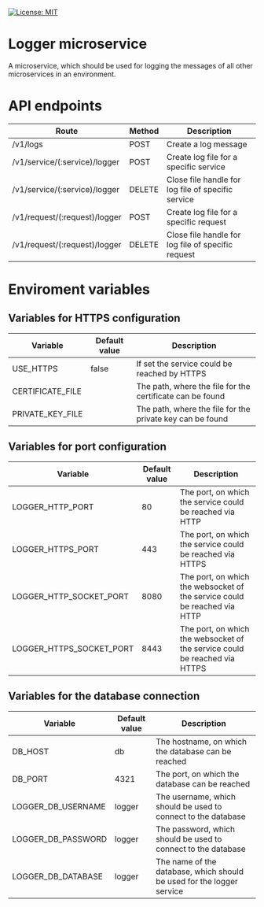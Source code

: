 [![License: MIT](https://img.shields.io/badge/License-MIT-yellow.svg)](https://opensource.org/licenses/MIT)

# Logger microservice

A microservice, which should be used for logging the messages of all other microservices in an environment.


# API endpoints

| Route | Method | Description |
| ----- | ------ | ----------- |
| /v1/logs | POST | Create a log message |
| /v1/service/(:service)/logger | POST | Create log file for a specific service |
| /v1/service/(:service)/logger | DELETE | Close file handle for log file of specific service |
| /v1/request/(:request)/logger | POST | Create log file for a specific request |
| /v1/request/(:request)/logger | DELETE | Close file handle for log file of specific request |


# Enviroment variables

## Variables for HTTPS configuration

| Variable | Default value | Description |
| -------- | ------------- | ----------- |
| USE_HTTPS | false | If set the service could be reached by HTTPS |
| CERTIFICATE_FILE | | The path, where the file for the certificate can be found |
| PRIVATE_KEY_FILE | | The path, where the file for the private key can be found |

## Variables for port configuration

| Variable | Default value | Description |
| -------- | ------------- | ----------- |
| LOGGER_HTTP_PORT | 80 | The port, on which the service could be reached via HTTP |
| LOGGER_HTTPS_PORT | 443 | The port, on which the service could be reached via HTTPS |
| LOGGER_HTTP_SOCKET_PORT | 8080 | The port, on which the websocket of the service could be reached via HTTP |
| LOGGER_HTTPS_SOCKET_PORT | 8443 | The port, on which the websocket of the service could be reached via HTTPS |

## Variables for the database connection

| Variable | Default value | Description |
| -------- | ------------- | ----------- |
| DB_HOST | db | The hostname, on which the database can be reached |
| DB_PORT | 4321 | The port, on which the database can be reached |
| LOGGER_DB_USERNAME | logger | The username, which should be used to connect to the database |
| LOGGER_DB_PASSWORD | logger | The password, which should be used to connect to the database |
| LOGGER_DB_DATABASE | logger | The name of the database, which should be used for the logger service |
